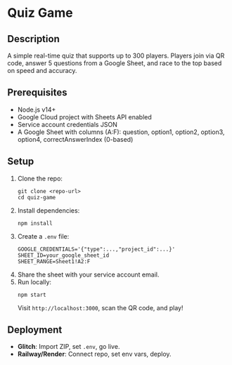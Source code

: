 # Quiz Game

## Description
A simple real-time quiz that supports up to 300 players. Players join via QR code, answer 5 questions from a Google Sheet, and race to the top based on speed and accuracy.

## Prerequisites
- Node.js v14+
- Google Cloud project with Sheets API enabled
- Service account credentials JSON
- A Google Sheet with columns (A:F): question, option1, option2, option3, option4, correctAnswerIndex (0-based)

## Setup
1. Clone the repo:
   ```
   git clone <repo-url>
   cd quiz-game
   ```
2. Install dependencies:
   ```
   npm install
   ```
3. Create a `.env` file:
   ```
   GOOGLE_CREDENTIALS='{"type":...,"project_id":...}'
   SHEET_ID=your_google_sheet_id
   SHEET_RANGE=Sheet1!A2:F
   ```
4. Share the sheet with your service account email.
5. Run locally:
   ```
   npm start
   ```
   Visit `http://localhost:3000`, scan the QR code, and play!

## Deployment
- **Glitch**: Import ZIP, set `.env`, go live.
- **Railway/Render**: Connect repo, set env vars, deploy.

